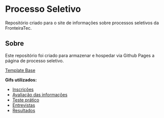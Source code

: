 # Processo Seletivo #

Repositório criado para o site de informações sobre processos seletivos da FronteiraTec.

## Sobre ##

Este repositório foi criado para armazenar e hospedar via Github Pages a página de processo seletivo.

[Template Base](https://www.relume.io)

**Gifs utilizados:**

- [Inscrições](https://giphy.com/gifs/4a5b4AH9TG7zEgsEEe/links)
- [Avaliação das informações](https://giphy.com/gifs/computer-cat-wearing-glasses-VbnUQpnihPSIgIXuZv)
- [Teste prático](https://giphy.com/gifs/Lp5wuqMOmLUaAd0jBG)
- [Entrevistas](https://giphy.com/gifs/cat-working-kitten-4bAEIAB84zPwc)
- [Resultados](https://giphy.com/gifs/satisfying-oddlysatisfying-oddly-Wsk5V26W0jVYur1f9Z)
